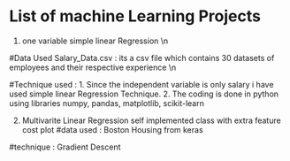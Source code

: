 # List of machine Learning Projects

1. one variable simple linear Regression \n

#Data Used  Salary_Data.csv : its a csv file which contains 30 datasets of employees and their respective experience \n

#Technique used : 1. Since the independent variable is only salary i have used simple linear Regression Technique.
                  2. The coding is done in python using libraries numpy, pandas, matplotlib, scikit-learn


2. Multivarite Linear Regression self implemented class with extra feature cost plot
  #data used : Boston Housing from keras
  
  #technique : Gradient Descent

